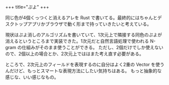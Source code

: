 +++ title="ぷよ" +++

同じ色が4個くっつくと消えるアレを Rust で書いてる。最終的にはちゃんとデスクトップアプリかブラウザで動く形まで持っていきたいと考えている。

現状はぷよ消しのアルゴリズムを書いていて、1次元上で隣接する同色のぷよが消えるというところまで実装できた。1次元だと自然言語処理で使われる N-gram の仕組みがそのまま使うことができる。
ただし、2個だけでしか使えないので、2個以上の場合とか、2次元上でははまた考え直す必要がある。

ところで、2次元上のフィールドを表現するのに自分はよく2重の Vector を使うんだけど、もっとスマートな表現方法にしたい気持ちはある。
もっと抽象的な感じな、いい感じなもの。
